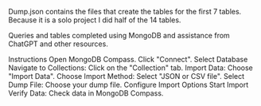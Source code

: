 Dump.json contains the files that create the tables 
for the first 7 tables. Because it is a solo project
I did half of the 14 tables. 

Queries and tables completed using MongoDB and assistance
from ChatGPT and other resources.

Instructions
Open MongoDB Compass.
Click "Connect".
Select Database
Navigate to Collections: Click on the "Collection" tab.
Import Data: Choose "Import Data".
Choose Import Method: Select "JSON or CSV file".
Select Dump File: Choose your dump file.
Configure Import Options
Start Import
Verify Data: Check data in MongoDB Compass.